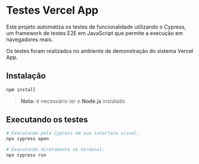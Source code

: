# Testes Vercel App

Este projeto automatiza os testes de funcionalidade utilizando o Cypress, um framework de testes E2E em JavaScript que permite a execução em navegadores reais.

Os testes foram realizados no ambiente de demonstração do sistema Vercel App.

## Instalação
```bash
npm install
```
> **Nota:** é necessário ter o **Node.js** instalado

## Executando os testes
```bash
# Executando pelo Cypress em sua interface visual:
npx cypress open

# Executando diretamente no terminal:
npx cypress run
``` 
